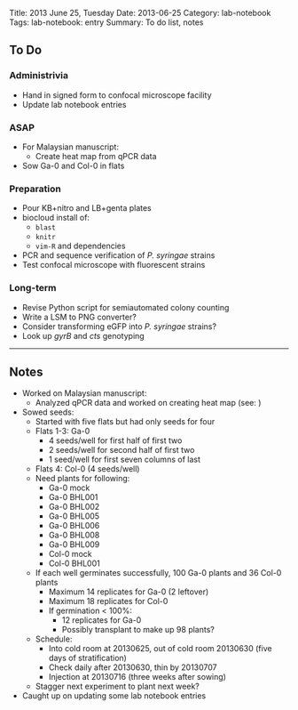 Title: 2013 June 25, Tuesday
Date: 2013-06-25
Category: lab-notebook
Tags: lab-notebook: entry
Summary: To do list, notes

## To Do ##

### Administrivia ###

- Hand in signed form to confocal microscope facility
- Update lab notebook entries

### ASAP ###

- For Malaysian manuscript:
    - Create heat map from qPCR data
- Sow Ga-0 and Col-0 in flats

### Preparation ###
 
- Pour KB+nitro and LB+genta plates
- biocloud install of:
    - `blast`
    - `knitr`
    - `vim-R` and dependencies
- PCR and sequence verification of _P. syringae_ strains
- Test confocal microscope with fluorescent strains

### Long-term ###

- Revise Python script for semiautomated colony counting
- Write a LSM to PNG converter?
- Consider transforming eGFP into _P. syringae_ strains? 
- Look up _gyrB_ and _cts_ genotyping

***

## Notes ##

- Worked on Malaysian manuscript:
    - Analyzed qPCR data and worked on creating heat map (see: )
- Sowed seeds:
    - Started with five flats but had only seeds for four
    - Flats 1-3: Ga-0 
        - 4 seeds/well for first half of first two
        - 2 seeds/well for second half of first two
        - 1 seed/well for first seven columns of last
    - Flats 4: Col-0 (4 seeds/well)
    - Need plants for following:
        - Ga-0 mock
        - Ga-0 BHL001
        - Ga-0 BHL002
        - Ga-0 BHL005
        - Ga-0 BHL006
        - Ga-0 BHL008
        - Ga-0 BHL009
        - Col-0 mock
        - Col-0 BHL001
    - If each well germinates successfully, 100 Ga-0 plants and 36 Col-0 plants
        - Maximum 14 replicates for Ga-0 (2 leftover)
        - Maximum 18 replicates for Col-0
        - If germination < 100%: 
            - 12 replicates for Ga-0
            - Possibly transplant to make up 98 plants?
    - Schedule:
        - Into cold room at 20130625, out of cold room 20130630 (five days of
          stratification)
        - Check daily after 20130630, thin by 20130707
        - Injection at 20130716 (three weeks after sowing)
    - Stagger next experiment to plant next week?
- Caught up on updating some lab notebook entries
